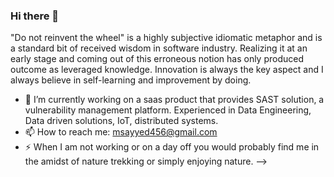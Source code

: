 ### Hi there 👋

"Do not reinvent the wheel" is a highly subjective idiomatic metaphor and is a standard bit of received wisdom in software industry. Realizing it at an early stage and coming out of this erroneous notion has only produced outcome as leveraged knowledge. Innovation is always the key aspect and I always believe in self-learning and improvement by doing.

- 🔭 I’m currently working on a saas product that provides SAST solution, a vulnerability management platform.
     Experienced in Data Engineering, Data driven solutions, IoT, distributed systems.
- 📫 How to reach me: msayyed456@gmail.com
- ⚡ When I am not working or on a day off you would probably find me in the amidst of nature trekking or simply enjoying nature. 
-->
